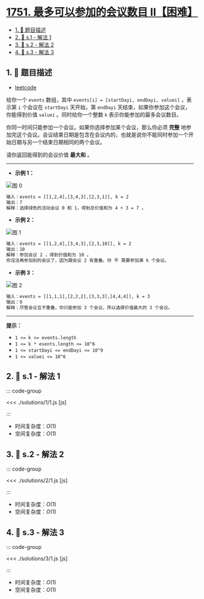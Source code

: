# [1751. 最多可以参加的会议数目 II【困难】](https://github.com/tnotesjs/TNotes.leetcode/tree/main/notes/1751.%20%E6%9C%80%E5%A4%9A%E5%8F%AF%E4%BB%A5%E5%8F%82%E5%8A%A0%E7%9A%84%E4%BC%9A%E8%AE%AE%E6%95%B0%E7%9B%AE%20II%E3%80%90%E5%9B%B0%E9%9A%BE%E3%80%91)

<!-- region:toc -->

- [1. 📝 题目描述](#1--题目描述)
- [2. 🎯 s.1 - 解法 1](#2--s1---解法-1)
- [3. 🎯 s.2 - 解法 2](#3--s2---解法-2)
- [4. 🎯 s.3 - 解法 3](#4--s3---解法-3)

<!-- endregion:toc -->

## 1. 📝 题目描述

- [leetcode](https://leetcode.cn/problems/maximum-number-of-events-that-can-be-attended-ii/)

给你一个 `events` 数组，其中 `events[i] = [startDayi, endDayi, valuei]` ，表示第 `i` 个会议在 `startDayi` 天开始，第 `endDayi` 天结束，如果你参加这个会议，你能得到价值 `valuei` 。同时给你一个整数 `k` 表示你能参加的最多会议数目。

你同一时间只能参加一个会议。如果你选择参加某个会议，那么你必须 **完整** 地参加完这个会议。会议结束日期是包含在会议内的，也就是说你不能同时参加一个开始日期与另一个结束日期相同的两个会议。

请你返回能得到的会议价值 **最大和** 。

---

- **示例 1：**

![图 0](https://cdn.jsdelivr.net/gh/tnotesjs/imgs@main/2025-09-25-12-04-24.png)

```txt
输入：events = [[1,2,4],[3,4,3],[2,3,1]], k = 2
输出：7
解释：选择绿色的活动会议 0 和 1，得到总价值和为 4 + 3 = 7 。
```

- **示例 2：**

![图 1](https://cdn.jsdelivr.net/gh/tnotesjs/imgs@main/2025-09-25-12-04-31.png)

```txt
输入：events = [[1,2,4],[3,4,3],[2,3,10]], k = 2
输出：10
解释：参加会议 2 ，得到价值和为 10 。
你没法再参加别的会议了，因为跟会议 2 有重叠。你 不 需要参加满 k 个会议。
```

- **示例 3：**

![图 2](https://cdn.jsdelivr.net/gh/tnotesjs/imgs@main/2025-09-25-12-04-43.png)

```txt
输入：events = [[1,1,1],[2,2,2],[3,3,3],[4,4,4]], k = 3
输出：9
解释：尽管会议互不重叠，你只能参加 3 个会议，所以选择价值最大的 3 个会议。
```

---

**提示：**

- `1 <= k <= events.length`
- `1 <= k * events.length <= 10^6`
- `1 <= startDayi <= endDayi <= 10^9`
- `1 <= valuei <= 10^6`

## 2. 🎯 s.1 - 解法 1

::: code-group

<<< ./solutions/1/1.js [js]

:::

- 时间复杂度：$O(1)$
- 空间复杂度：$O(1)$

## 3. 🎯 s.2 - 解法 2

::: code-group

<<< ./solutions/2/1.js [js]

:::

- 时间复杂度：$O(1)$
- 空间复杂度：$O(1)$

## 4. 🎯 s.3 - 解法 3

::: code-group

<<< ./solutions/3/1.js [js]

:::

- 时间复杂度：$O(1)$
- 空间复杂度：$O(1)$
